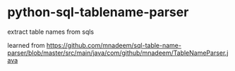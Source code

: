 # python-sql-tablename-parser
extract table names from sqls

learned from https://github.com/mnadeem/sql-table-name-parser/blob/master/src/main/java/com/github/mnadeem/TableNameParser.java
